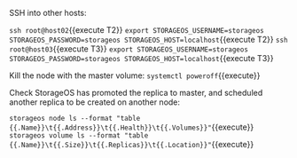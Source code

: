 SSH into other hosts:

`ssh root@host02`{{execute T2}}
`export STORAGEOS_USERNAME=storageos STORAGEOS_PASSWORD=storageos STORAGEOS_HOST=localhost`{{execute T2}}
`ssh root@host03`{{execute T3}}
`export STORAGEOS_USERNAME=storageos STORAGEOS_PASSWORD=storageos STORAGEOS_HOST=localhost`{{execute T3}}

Kill the node with the master volume:
`systemctl poweroff`{{execute}}

Check StorageOS has promoted the replica to master, and scheduled another replica to be created on another node:

`storageos node ls --format "table {{.Name}}\t{{.Address}}\t{{.Health}}\t{{.Volumes}}"`{{execute}}
`storageos volume ls --format "table {{.Name}}\t{{.Size}}\t{{.Replicas}}\t{{.Location}}"`{{execute}}
